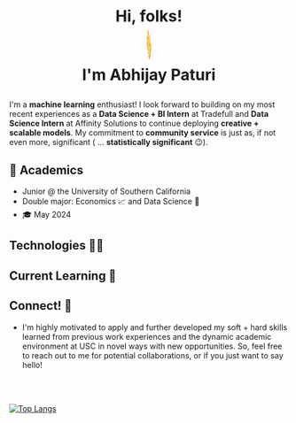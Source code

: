 # <p align="center">Hi, folks!<br><img  src="https://raw.githubusercontent.com/ABSphreak/ABSphreak/master/gifs/Hi.gif" width="10px" height="65px"><br>I'm Abhijay Paturi</p>

I'm a **machine learning** enthusiast! I look forward to building on my most recent experiences as a **Data Science + BI Intern** at Tradefull and **Data Science Intern** at Affinity Solutions to continue deploying **creative + scalable models**. My commitment to **community service** is just as, if not even more, significant ( ... **statistically significant** 😉).

## 🎒 Academics
- Junior @ the University of Southern California
- Double major: Economics 📈 and Data Science 💾 
- 🎓 May 2024

## Technologies 👨‍💻

## Current Learning 📖

## Connect! 🔗
- I'm highly motivated to apply and further developed my soft + hard skills learned from previous work experiences and the dynamic academic environment at USC in novel ways with new opportunities. So, feel free to reach out to me for potential collaborations, or if you just want to say hello!

<br></br>

[![Top Langs](https://github-readme-stats.vercel.app/api/top-langs/?username=AbhijayPaturi&theme=flag-india)](https://github.com/anuraghazra/github-readme-stats)

